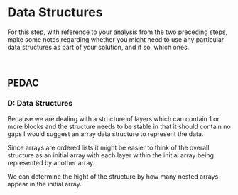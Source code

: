 # Data Structures

For this step, with reference to your analysis from the two preceding steps, make some notes regarding whether you might need to use any particular data structures as part of your solution, and if so, which ones.

<br>

## PEDAC

### D: Data Structures

Because we are dealing with a structure of layers which can contain 1 or more blocks and the structure needs to be stable in that it should contain no gaps I would suggest an array data structure to represent the data.

Since arrays are ordered lists it might be easier to think of the overall structure as an initial array with each layer within the initial array being represented by another array.

We can determine the hight of the structure by how many nested arrays appear in the initial array.